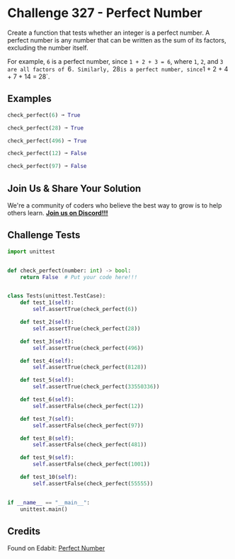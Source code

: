 # Challenge 327 - Perfect Number

Create a function that tests whether an integer is a perfect number. A perfect number is any number that can be written as the sum of its factors, excluding the number itself.

For example, `6` is a perfect number, since `1 + 2 + 3 = 6`, where `1`, `2`, and `3  are all factors of `6`. Similarly, `28` is a perfect number, since `1 + 2 + 4 + 7 + 14 = 28`.

## Examples
```python
check_perfect(6) ➞ True

check_perfect(28) ➞ True

check_perfect(496) ➞ True

check_perfect(12) ➞ False

check_perfect(97) ➞ False
```
## Join Us & Share Your Solution

We're a community of coders who believe the best way to grow is to help others learn. **[Join us on Discord!!!]("https"://discord.gg/sfHykntuGy)**

## Challenge Tests
```python
import unittest


def check_perfect(number: int) -> bool:
    return False  # Put your code here!!!


class Tests(unittest.TestCase):
    def test_1(self):
        self.assertTrue(check_perfect(6))

    def test_2(self):
        self.assertTrue(check_perfect(28))

    def test_3(self):
        self.assertTrue(check_perfect(496))

    def test_4(self):
        self.assertTrue(check_perfect(8128))

    def test_5(self):
        self.assertTrue(check_perfect(33550336))

    def test_6(self):
        self.assertFalse(check_perfect(12))

    def test_7(self):
        self.assertFalse(check_perfect(97))

    def test_8(self):
        self.assertFalse(check_perfect(481))

    def test_9(self):
        self.assertFalse(check_perfect(1001))

    def test_10(self):
        self.assertFalse(check_perfect(55555))


if __name__ == "__main__":
    unittest.main()
```
## Credits

Found on Edabit: [Perfect Number](https://edabit.com/challenge/FJ8SmixDM6z3epzGy)
